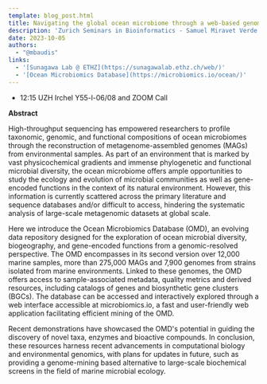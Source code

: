 ```yaml
---
template: blog_post.html
title: Navigating the global ocean microbiome through a web-based genome collection
description: 'Zurich Seminars in Bioinformatics - Samuel Miravet Verde (Sunagawa Lab ETHZ)'
date: 2023-10-05
authors:
  - "@mbaudis"
links:
  - '[Sunagawa Lab @ ETHZ](https://sunagawalab.ethz.ch/web/)'
  - '[Ocean Microbiomics Database](https://microbiomics.io/ocean/)'
---
```


* 12:15 UZH Irchel Y55-l-06/08 and ZOOM Call

**Abstract**

High-throughput sequencing has empowered researchers to profile taxonomic, genomic, and functional compositions of ocean microbiomes through the reconstruction of metagenome-assembled genomes (MAGs) from environmental samples. As part of an environment that is marked by vast physicochemical gradients and immense phylogenetic and functional microbial diversity, the ocean microbiome offers ample opportunities to study the ecology and evolution of microbial communities as well as gene-encoded functions in the context of its natural environment. However, this information is currently scattered across the primary literature and sequence databases and/or difficult to access, hindering the systematic analysis of large-scale metagenomic datasets at global scale.
<!--more-->

Here we introduce the Ocean Microbiomics Database (OMD), an evolving data repository designed for the exploration of ocean microbial diversity, biogeography, and gene-encoded functions from a genomic-resolved perspective. The OMD encompasses in its second version over 12,000 marine samples, more than 275,000 MAGs and 7,900 genomes from strains isolated from marine environments. Linked to these genomes, the OMD offers access to sample-associated metadata, quality metrics and derived resources, including catalogs of genes and biosynthetic gene clusters (BGCs). The database can be accessed and interactively explored through a web interface accessible at microbiomics.io, a fast and user-friendly web application facilitating efficient mining of the OMD. 


Recent demonstrations have showcased the OMD's potential in guiding the discovery of novel taxa, enzymes and bioactive compounds. In conclusion, these resources harness recent advancements in computational biology and environmental genomics, with plans for updates in future, such as providing a genome-mining based alternative to large-scale biochemical screens in the field of marine microbial ecology.
